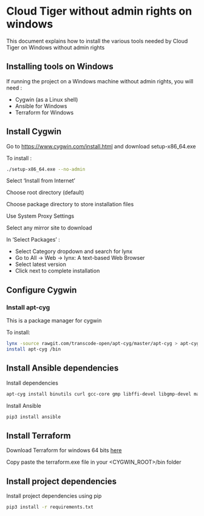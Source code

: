 # Cloud Tiger without admin rights on windows

This document explains how to install the various tools needed by Cloud Tiger on Windows without admin rights

## Installing tools on Windows

If running the project on a Windows machine without admin rights, you will need :

- Cygwin (as a Linux shell)
- Ansible for Windows
- Terraform for Windows

## Install Cygwin

Go to https://www.cygwin.com/install.html and download setup-x86_64.exe 

To install :

```bash
./setup-x86_64.exe --no-admin
```

Select ‘Install from Internet’

Choose root directory (default)

Choose package directory to store installation files

Use System Proxy Settings

Select any mirror site to download

In ‘Select Packages’ :

- Select Category dropdown and search for lynx
- Go to All -> Web -> lynx: A text-based Web Browser
- Select latest version
- Click next to complete installation

## Configure Cygwin

### Install apt-cyg

This is a package manager for cygwin

To install:

```bash
lynx -source rawgit.com/transcode-open/apt-cyg/master/apt-cyg > apt-cyg
install apt-cyg /bin
```

## Install Ansible dependencies

Install dependencies
```bash
apt-cyg install binutils curl gcc-core gmp libffi-devel libgmp-devel make python python-crypto python-openssl python-setuptools python-devel git nano openssh openssl openssl-devel python3 python3-devel python3-pip libpq-devel
```

Install Ansible

```bash
pip3 install ansible
```

## Install Terraform

Download Terraform for windows 64 bits [here](https://www.terraform.io/downloads.html)

Copy paste the terraform.exe file in your <CYGWIN_ROOT>/bin folder

## Install project dependencies

Install project dependencies using pip

```bash
pip3 install -r requirements.txt
```